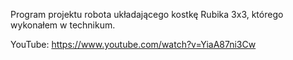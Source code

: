 Program projektu robota układającego kostkę Rubika 3x3, którego wykonałem w technikum.

YouTube: https://www.youtube.com/watch?v=YiaA87ni3Cw
